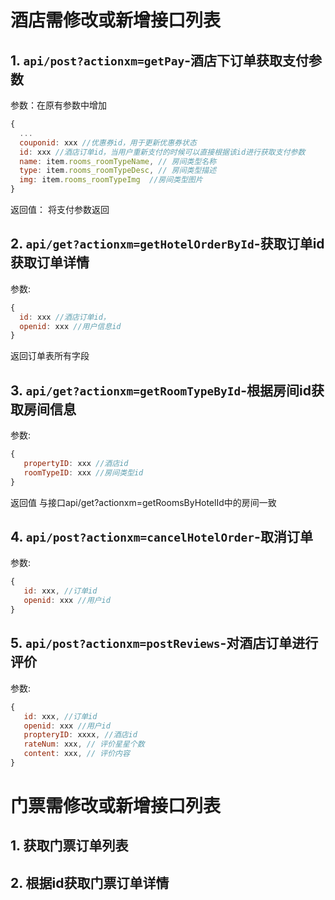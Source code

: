 # 酒店需修改或新增接口列表

## 1. `api/post?actionxm=getPay`-酒店下订单获取支付参数
参数：在原有参数中增加
```javascript
{
  ...
  couponid: xxx //优惠券id，用于更新优惠券状态
  id: xxx //酒店订单id，当用户重新支付的时候可以直接根据该id进行获取支付参数
  name: item.rooms_roomTypeName, // 房间类型名称
  type: item.rooms_roomTypeDesc, // 房间类型描述
  img: item.rooms_roomTypeImg  //房间类型图片
}
```
返回值： 将支付参数返回

## 2. `api/get?actionxm=getHotelOrderById`-获取订单id获取订单详情
参数:
```javascript
{
  id: xxx //酒店订单id，
  openid: xxx //用户信息id
}
```
返回订单表所有字段

## 3. `api/get?actionxm=getRoomTypeById`-根据房间id获取房间信息
参数:
```javascript
{
   propertyID: xxx //酒店id
   roomTypeID: xxx //房间类型id
}
```
返回值 与接口api/get?actionxm=getRoomsByHotelId中的房间一致

## 4. `api/post?actionxm=cancelHotelOrder`-取消订单
参数:
```javascript
{
   id: xxx, //订单id
   openid: xxx //用户id
}
```

## 5. `api/post?actionxm=postReviews`-对酒店订单进行评价
参数:
```javascript
{
   id: xxx, //订单id
   openid: xxx //用户id
   propteryID: xxxx, //酒店id
   rateNum: xxx, // 评价星星个数
   content: xxx, // 评价内容
}
```

# 门票需修改或新增接口列表

## 1. 获取门票订单列表
## 2. 根据id获取门票订单详情

